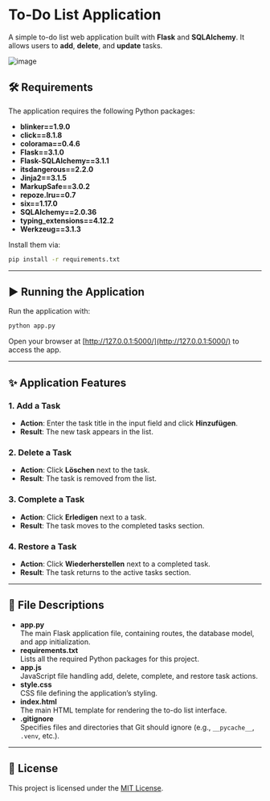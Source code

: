 
# To-Do List Application

A simple to-do list web application built with **Flask** and **SQLAlchemy**.
It allows users to **add**, **delete**, and **update** tasks.

![image](https://github.com/user-attachments/assets/fcdd34e3-6fc1-4b54-ad88-80d3e0eed758)






## 🛠️ Requirements

The application requires the following Python packages:

- **blinker==1.9.0**  
- **click==8.1.8**  
- **colorama==0.4.6**  
- **Flask==3.1.0**  
- **Flask-SQLAlchemy==3.1.1**  
- **itsdangerous==2.2.0**  
- **Jinja2==3.1.5**  
- **MarkupSafe==3.0.2**  
- **repoze.lru==0.7**  
- **six==1.17.0**  
- **SQLAlchemy==2.0.36**  
- **typing_extensions==4.12.2**  
- **Werkzeug==3.1.3**

Install them via:

```bash
pip install -r requirements.txt
```

---

## ▶️ Running the Application

Run the application with:

```bash
python app.py
```

Open your browser at [http://127.0.0.1:5000/](http://127.0.0.1:5000/) to access the app.

---

## ✨ Application Features

### 1. Add a Task
- **Action**: Enter the task title in the input field and click **Hinzufügen**.  
- **Result**: The new task appears in the list.

### 2. Delete a Task
- **Action**: Click **Löschen** next to the task.  
- **Result**: The task is removed from the list.

### 3. Complete a Task
- **Action**: Click **Erledigen** next to a task.  
- **Result**: The task moves to the completed tasks section.

### 4. Restore a Task
- **Action**: Click **Wiederherstellen** next to a completed task.  
- **Result**: The task returns to the active tasks section.

---

## 📄 File Descriptions

- **app.py**  
  The main Flask application file, containing routes, the database model, and app initialization.  
- **requirements.txt**  
  Lists all the required Python packages for this project.  
- **app.js**  
  JavaScript file handling add, delete, complete, and restore task actions.  
- **style.css**  
  CSS file defining the application’s styling.  
- **index.html**  
  The main HTML template for rendering the to-do list interface.  
- **.gitignore**  
  Specifies files and directories that Git should ignore (e.g., `__pycache__`, `.venv`, etc.).

---

## 📜 License

This project is licensed under the [MIT License](LICENSE).
